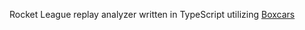 Rocket League replay analyzer written in TypeScript utilizing [Boxcars](https://github.com/nickbabcock/boxcars)